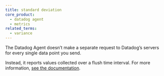 ```yaml
---
title: standard deviation
core_product:
  - datadog agent
  - metrics
related_terms:
  - variance
---
```

The Datadog Agent doesn’t make a separate request to Datadog’s servers for every single data point you send. 

Instead, it reports values collected over a flush time interval. For more information, <a href="/developers/dogstatsd/?tab=hostagent#how-it-works">see the documentation</a>.
